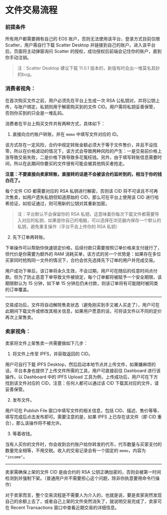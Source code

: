 # 文件交易流程

### 前提条件

所有用户都需要拥有自己的 EOS 账户，否则无法使用该平台，登录方式目前仅限 Scatter，用户需自行下载 Scatter Desktop 并链接到自己的账户。进入该平台后，页面将主动弹窗询问 Scatter 的授权，成功授权后前端会记住你的账户，直到你手动注销。

> 注：Scatter Desktop 建议下载 11.0.1 版本的，新版有时会出一堆莫名其妙的bug。

### 消费者视角：

在首次购买文件之前，用户必须先在平台上生成一次 RSA 公私钥对，并将公钥上传，与账户绑定，私钥则用于解密购买到的文件 CID。用户需将私钥妥善保管，否则你买到的只会是一堆乱码。

消费者在平台上购买文件共有两种方式，具体如下：

1. 直接向合约账户转账，并在 `memo` 中填写文件对应的 ID。

该方式存在一定风险，合约中规定转账金额必须大于等于文件售价，并且不设找零，所以在价格波动的情况下，该方式会导致两种风险的产生：一是交易前价格上涨导致交易失败，二是价格下跌导致多花冤枉钱。另外，由于填写转账信息需要时间，所以在此期间你要买的文件很有可能会被其他购买者抢走。

**注意：不要直接向卖家转账，直接转的话是不会被该合约监听到的，相当于你的钱白花了。**

每个文件 CID 都需要对应的 RSA 私钥进行解密，否则该 CID 将不可读且不可再次售卖，如用户遗失私钥但知道原始的 CID，那么可在平台上使用该 CID 进行哈希验证，如验证通过，则可用新的公钥对其重新加密。

> 注：平台默认不会保留你的 RSA 私钥，这意味着你每次下载文件都需要导入对应的私钥，如果是你自己的电脑，可以选择在浏览器内保存一个默认的私钥，避免重复操作（平台不会上传你的 RSA 私钥）

2. 先下订单再转账。

下单操作可以帮助你快速锁定价格，后续付款只需要按照订单价格来支付就行了，但代价是你需要为额外的 RAM 消耗买单，该方式的另一个优势是：如果存在多位买家同时抢购同一文件的情况下，合约会优先选择先下订单的用户并完成交易。

用户成功下单后，该订单将永久生效，不会过期，用户可在随后的任意时间点付款。但为了防止恶意下单导致文件被锁定，每个订单都将被赋予一个安全期限，该期限默认为 15 分钟，如下单 15 分钟后仍未付款，则该订单将有可能随时被同类的订单覆盖。

***

交易成功后，文件将自动解除售卖状态（避免刚买到手又被人买走了），用户可在此期间下载文件或修改其相关信息，如果用户愿意的话，可将该文件以不同的定价再次上架售卖。

### 卖家视角：

卖家将文件上架售卖一共需要做如下几步：

1. 将文件上传至 IPFS，并获取返回的 CID。

用户可自行下载 IPFS Desktop，然后启动本地节点并上传文件，如果嫌麻烦的话，平台本身也提供了上传文件所需的工具，用户可直接前往 Dashboard 进行该操作。以 Dashboard 中的 IPFS Upload 工具为例，上传成功后，用户可在下方找到该文件对应的 CID，注意：任何人都可以通过该 CID 下载其对应的文件，请妥善保管。

2. 发布文件。

用户可在 Publish File 窗口中填写文件的相关信息，包括 CID、描述、售价等等，填写完成后点击发布即可。需要注意的是，如果 IPFS 上已存在该文件（即 CID 重合），那么该操作将不被允许。

3. 等着收钱。

当有人买你的文件时，你会收到合约账户给你转发的代币，代币数量与买家支付的数量完全相等，不用交税。收入的交易记录会有一个固定的 `memo`，内容为 `"income"`。

***

卖家需确保上架的文件 CID 是由合约的 RSA 公钥正确加密的，否则会被第一时间检测到并强制下架。（普通用户并不需要担心这个问题，除非你执意要用命令行操作）

对于卖家而言，整个交易流程是不需要人为介入的，也就是说，要是卖家突然发现自己的余额上去了，或者自己上架的文件突然消失了，就说明交易完成了，卖家可在 Recent Transactions 窗口中查看近期交易的详细信息。
